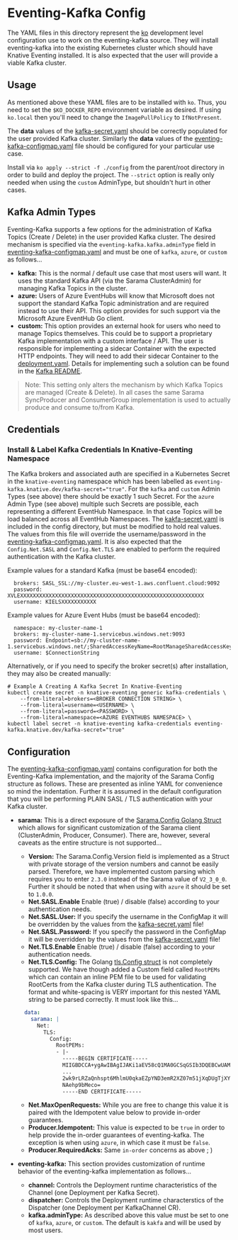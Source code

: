 # Eventing-Kafka Config

The YAML files in this directory represent the [ko](https://github.com/google/ko) development
level configuration use to work on the eventing-kafka source.  They will install eventing-kafka
into the existing Kubernetes cluster which should have Knative Eventing installed.   It is also
expected that the user will provide a viable Kafka cluster.

## Usage

As mentioned above these YAML files are to be installed with `ko`.  Thus, you need to set the
`$KO_DOCKER_REPO` environment variable as desired.  If using `ko.local` then you'll need to
change the `ImagePullPolicy` to `IfNotPresent`.

The **data** values of the [kafka-secret.yaml](300-kafka-secret.yaml) should be correctly
populated for the user provided Kafka cluster.  Similarly the **data** values of the
[eventing-kafka-configmap.yaml](200-eventing-kafka-configmap.yaml) file should be configured
for your particular use case.

Install via `ko apply --strict -f ./config` from the parent/root directory in order to build
and deploy the project.  The `--strict` option is really only needed when using the `custom`
AdminType, but shouldn't hurt in other cases.

## Kafka Admin Types

Eventing-Kafka supports a few options for the administration of Kafka Topics (Create / Delete) in the
user provided Kafka cluster.  The desired mechanism is specified via the `eventing-kafka.kafka.adminType`
field in [eventing-kafka-configmap.yaml](200-eventing-kafka-configmap.yaml) and must be one of `kafka`,
`azure`, or `custom` as follows...

- **kafka:** This is the normal / default use case that most users will want.  It uses the standard Kafka API (via the Sarama ClusterAdmin) for managing Kafka Topics in the cluster.
- **azure:** Users of Azure EventHubs will know that Microsoft does not support the standard Kafka Topic administration and are required instead to use their API.  This option provides for such support via the Microsoft Azure EventHub Go client.
- **custom:** This option provides an external hook for users who need to manage Topics themselves. This could be to support a proprietary Kafka implementation with a custom interface / API.  The user is responsible for implementing a sidecar Container with the expected HTTP endpoints.  They will need to add their sidecar Container to the [deployment.yaml](400-deployment.yaml).  Details for implementing such a solution can be found in the [Kafka README](../pkg/common/kafka/README.md).

> Note: This setting only alters the mechanism by which Kafka Topics are managed (Create & Delete).
> In all cases the same Sarama SyncProducer and ConsumerGroup implementation is used to
> actually produce and consume to/from Kafka.

## Credentials

### Install & Label Kafka Credentials In Knative-Eventing Namespace

The Kafka brokers and associated auth are specified in a Kubernetes Secret in the `knative-eventing`
namespace which has been labelled as `eventing-kafka.knative.dev/kafka-secret="true"`.  For the
`kafka` and `custom` Admin Types (see above) there should be exactly 1 such Secret. For the `azure`
Admin Type (see above) multiple such Secrets are possible, each representing a different EventHub
Namespace.  In that case Topics will be load balanced across all EventHub Namespaces. The
[kakfa-secret.yaml](300-kafka-secret.yaml) is included in the config directory, but must be modified
to hold real values.  The values from this file will override the username/password in the
[eventing-kafka-configmap.yaml](200-eventing-kafka-configmap.yaml).  It is also expected that the
`Config.Net.SASL` and `Config.Net.TLS` are enabled to perform the required authentication with
the Kafka cluster.

Example values for a standard Kafka (must be base64 encoded):

```
  brokers: SASL_SSL://my-cluster.eu-west-1.aws.confluent.cloud:9092
  password: XVLEXXXXXXXXXXXXXXXXXXXXXXXXXXXXXXXXXXXXXXXXXXXXXXXXXXXXXXXXXX
  username: KIELSXXXXXXXXXXX
```

Example values for Azure Event Hubs (must be base64 encoded):

```
  namespace: my-cluster-name-1
  brokers: my-cluster-name-1.servicebus.windows.net:9093
  password: Endpoint=sb://my-cluster-name-1.servicebus.windows.net/;SharedAccessKeyName=RootManageSharedAccessKey;SharedAccessKey=XXXXXXXXXXXXXXXXXXXXXXXXXXXXXXXXXXXXXXXXXXX=
  username: $ConnectionString
```

Alternatively, or if you need to specify the broker secret(s) after installation, they may also be created manually:

```
# Example A Creating A Kafka Secret In Knative-Eventing
kubectl create secret -n knative-eventing generic kafka-credentials \
    --from-literal=brokers=<BROKER CONNECTION STRING> \
    --from-literal=username=<USERNAME> \
    --from-literal=password=<PASSWORD> \
    --from-literal=namespace=<AZURE EVENTHUBS NAMESPACE> \
kubectl label secret -n knative-eventing kafka-credentials eventing-kafka.knative.dev/kafka-secret="true"
```

## Configuration

The [eventing-kafka-configmap.yaml](200-eventing-kafka-configmap.yaml) contains configuration for both
the Eventing-Kafka implementation, and the majority of the Sarama Config structure as follows.  These
are presented as inline YAML for convenience so mind the indentation.  Further it is assumed in the
default configuration that you will be performing PLAIN SASL / TLS authentication with your Kafka
cluster.

- **sarama:**  This is a direct exposure of the [Sarama.Config Golang Struct](https://github.com/Shopify/sarama/blob/master/config.go) which allows for significant customization of the Sarama client (ClusterAdmin, Producer, Consumer). There are, however, several caveats as the entire structure is not supported...

  - **Version:** The Sarama.Config.Version field is implemented as a Struct with private storage of the
    version numbers and cannot be easily parsed.  Therefore, we have implemented custom parsing which
    requires you to enter `2.3.0` instead of the Sarama value of `V2_3_0_0`.  Further it should be
    noted that when using with `azure` it should be set to `1.0.0`.
  - **Net.SASL.Enable** Enable (true) / disable (false) according to your authentication needs.
  - **Net.SASL.User:** If you specify the username in the ConfigMap it will be overridden by the
  values from the [kafka-secret.yaml](300-kafka-secret.yaml) file!
  - **Net.SASL.Password:** If you specify the password in the ConfigMap it will be overridden by
  the values from the [kafka-secret.yaml](300-kafka-secret.yaml) file!
  - **Net.TLS.Enable** Enable (true) / disable (false) according to your authentication needs.
  - **Net.TLS.Config:** The Golang [tls.Config struct](https://golang.org/pkg/crypto/tls/#Config) is not
  completely supported.  We have though added a Custom field called `RootPEMs` which can contain an inline
  PEM file to be used for validating RootCerts from the Kafka cluster during TLS authentication.  The
  format and white-spacing is VERY important for this nested YAML string to be parsed correctly.  It
  must look like this...

  ```yaml
    data:
      sarama: |
        Net:
          TLS:
            Config:
              RootPEMs:
              - |-
                -----BEGIN CERTIFICATE-----
                MIIGBDCCA+ygAwIBAgIJAKi1aEV58cQ1MA0GCSqGSIb3DQEBCwUAMIGOMQswCQYD
                ...
                2wk9rLRZaQnhspt6MhlmU0qkaEZpYND3emR2XZ07m51jXqDUgTjXYCSggImUsARs
                NAehp9bMeco=
                -----END CERTIFICATE-----
  ```

  - **Net.MaxOpenRequests:**  While you are free to change this value it is paired with the Idempotent value below to provide in-order guarantees.
  - **Producer.Idempotent:** This value is expected to be `true` in order to help provide the in-order guarantees of eventing-kafka.  The exception is when using `azure`, in which case it must be `false`.
  - **Producer.RequiredAcks:** Same `in-order` concerns as above ; )

- **eventing-kafka:** This section provides customization of runtime behavior of the eventing-kafka implementation as follows...

  - **channel:** Controls the Deployment runtime characteristics of the Channel (one Deployment per Kafka Secret).
  - **dispatcher:** Controls the Deployment runtime characterstics of the Dispatcher (one Deployment per KafkaChannel CR).
  - **kafka.adminType:** As described above this value must be set to one of `kafka`, `azure`, or `custom`.  The default is `kakfa` and will be used by most users.
